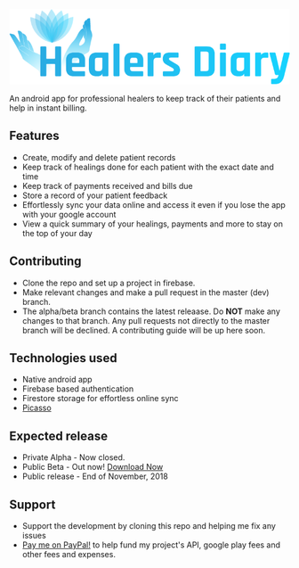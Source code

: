 ![Healers Diary](app/src/main/res/drawable/logo_type.png)

An android app for professional healers to keep track of their patients and help in instant billing.

## Features
- Create, modify and delete patient records
- Keep track of healings done for each patient with the exact date and time
- Keep track of payments received and bills due
- Store a record of your patient feedback
- Effortlessly sync your data online and access it even if you lose the app with your google account
- View a quick summary of your healings, payments and more to stay on the top of your day

## Contributing
* Clone the repo and set up a project in firebase.
* Make relevant changes and make a pull request in the master (dev) branch.
* The alpha/beta branch contains the latest releaase. Do **NOT** make any changes to that branch. Any pull requests not directly to the master branch will be declined.
A contributing guide will be up here soon.

## Technologies used
* Native android app
* Firebase based authentication
* Firestore storage for effortless online sync
* [Picasso](http://square.github.io/picasso/)

## Expected release
* Private Alpha - Now closed.
* Public Beta - Out now! [Download Now](https://play.google.com/store/apps/details?id=com.yashovardhan99.healersdiary)
* Public release - End of November, 2018

## Support
* Support the development by cloning this repo and helping me fix any issues
* [Pay me on PayPal!](https://paypal.me/yashovardhan99) to help fund my project's API, google play fees and other fees and expenses.

